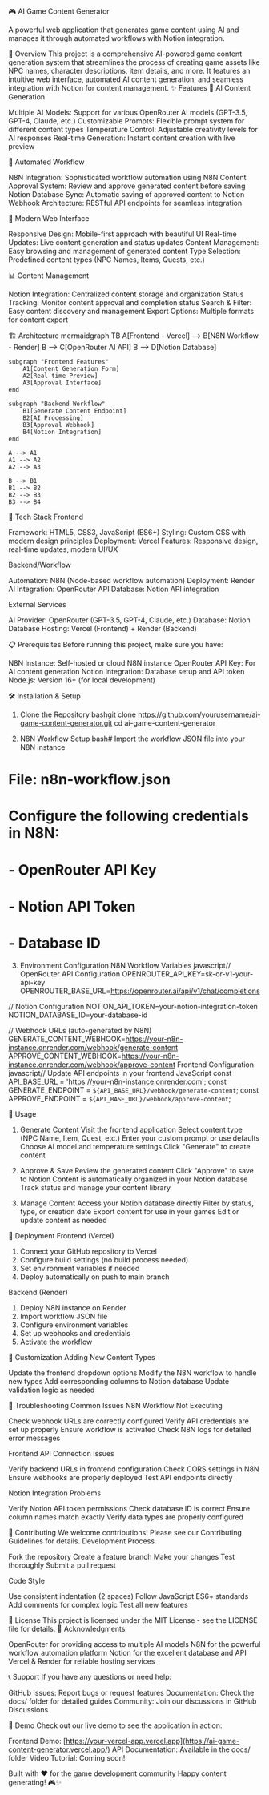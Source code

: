 🎮 AI Game Content Generator

A powerful web application that generates game content using AI and manages it through automated workflows with Notion integration.

🌟 Overview
This project is a comprehensive AI-powered game content generation system that streamlines the process of creating game assets like NPC names, character descriptions, item details, and more. It features an intuitive web interface, automated AI content generation, and seamless integration with Notion for content management.
✨ Features
🤖 AI Content Generation

Multiple AI Models: Support for various OpenRouter AI models (GPT-3.5, GPT-4, Claude, etc.)
Customizable Prompts: Flexible prompt system for different content types
Temperature Control: Adjustable creativity levels for AI responses
Real-time Generation: Instant content creation with live preview

🔄 Automated Workflow

N8N Integration: Sophisticated workflow automation using N8N
Content Approval System: Review and approve generated content before saving
Notion Database Sync: Automatic saving of approved content to Notion
Webhook Architecture: RESTful API endpoints for seamless integration

🎨 Modern Web Interface

Responsive Design: Mobile-first approach with beautiful UI
Real-time Updates: Live content generation and status updates
Content Management: Easy browsing and management of generated content
Type Selection: Predefined content types (NPC Names, Items, Quests, etc.)

📊 Content Management

Notion Integration: Centralized content storage and organization
Status Tracking: Monitor content approval and completion status
Search & Filter: Easy content discovery and management
Export Options: Multiple formats for content export

🏗️ Architecture
mermaidgraph TB
    A[Frontend - Vercel] --> B[N8N Workflow - Render]
    B --> C[OpenRouter AI API]
    B --> D[Notion Database]
    
    subgraph "Frontend Features"
        A1[Content Generation Form]
        A2[Real-time Preview]
        A3[Approval Interface]
    end
    
    subgraph "Backend Workflow"
        B1[Generate Content Endpoint]
        B2[AI Processing]
        B3[Approval Webhook]
        B4[Notion Integration]
    end
    
    A --> A1
    A1 --> A2
    A2 --> A3
    
    B --> B1
    B1 --> B2
    B2 --> B3
    B3 --> B4
🚀 Tech Stack
Frontend

Framework: HTML5, CSS3, JavaScript (ES6+)
Styling: Custom CSS with modern design principles
Deployment: Vercel
Features: Responsive design, real-time updates, modern UI/UX

Backend/Workflow

Automation: N8N (Node-based workflow automation)
Deployment: Render
AI Integration: OpenRouter API
Database: Notion API integration

External Services

AI Provider: OpenRouter (GPT-3.5, GPT-4, Claude, etc.)
Database: Notion Database
Hosting: Vercel (Frontend) + Render (Backend)

📋 Prerequisites
Before running this project, make sure you have:

N8N Instance: Self-hosted or cloud N8N instance
OpenRouter API Key: For AI content generation
Notion Integration: Database setup and API token
Node.js: Version 16+ (for local development)

🛠️ Installation & Setup

1. Clone the Repository
bashgit clone https://github.com/yourusername/ai-game-content-generator.git
cd ai-game-content-generator

2. N8N Workflow Setup
bash# Import the workflow JSON file into your N8N instance
# File: n8n-workflow.json

# Configure the following credentials in N8N:
# - OpenRouter API Key
# - Notion API Token
# - Database ID

3. Environment Configuration
N8N Workflow Variables
javascript// OpenRouter API Configuration
OPENROUTER_API_KEY=sk-or-v1-your-api-key
OPENROUTER_BASE_URL=https://openrouter.ai/api/v1/chat/completions

// Notion Configuration
NOTION_API_TOKEN=your-notion-integration-token
NOTION_DATABASE_ID=your-database-id

// Webhook URLs (auto-generated by N8N)
GENERATE_CONTENT_WEBHOOK=https://your-n8n-instance.onrender.com/webhook/generate-content
APPROVE_CONTENT_WEBHOOK=https://your-n8n-instance.onrender.com/webhook/approve-content
Frontend Configuration
javascript// Update API endpoints in your frontend JavaScript
const API_BASE_URL = 'https://your-n8n-instance.onrender.com';
const GENERATE_ENDPOINT = `${API_BASE_URL}/webhook/generate-content`;
const APPROVE_ENDPOINT = `${API_BASE_URL}/webhook/approve-content`;


🎯 Usage

1. Generate Content
Visit the frontend application
Select content type (NPC Name, Item, Quest, etc.)
Enter your custom prompt or use defaults
Choose AI model and temperature settings
Click "Generate" to create content

2. Approve & Save
Review the generated content
Click "Approve" to save to Notion
Content is automatically organized in your Notion database
Track status and manage your content library

3. Manage Content
Access your Notion database directly
Filter by status, type, or creation date
Export content for use in your games
Edit or update content as needed

🚀 Deployment
Frontend (Vercel)

1. Connect your GitHub repository to Vercel
2. Configure build settings (no build process needed)
3. Set environment variables if needed
4. Deploy automatically on push to main branch

Backend (Render)

1. Deploy N8N instance on Render
2. Import workflow JSON file
3. Configure environment variables
4. Set up webhooks and credentials
5. Activate the workflow

🎨 Customization
Adding New Content Types

Update the frontend dropdown options
Modify the N8N workflow to handle new types
Add corresponding columns to Notion database
Update validation logic as needed

🐛 Troubleshooting
Common Issues
N8N Workflow Not Executing

Check webhook URLs are correctly configured
Verify API credentials are set up properly
Ensure workflow is activated
Check N8N logs for detailed error messages

Frontend API Connection Issues

Verify backend URLs in frontend configuration
Check CORS settings in N8N
Ensure webhooks are properly deployed
Test API endpoints directly

Notion Integration Problems

Verify Notion API token permissions
Check database ID is correct
Ensure column names match exactly
Verify data types are properly configured

🤝 Contributing
We welcome contributions! Please see our Contributing Guidelines for details.
Development Process

Fork the repository
Create a feature branch
Make your changes
Test thoroughly
Submit a pull request

Code Style

Use consistent indentation (2 spaces)
Follow JavaScript ES6+ standards
Add comments for complex logic
Test all new features

📄 License
This project is licensed under the MIT License - see the LICENSE file for details.
🙏 Acknowledgments

OpenRouter for providing access to multiple AI models
N8N for the powerful workflow automation platform
Notion for the excellent database and API
Vercel & Render for reliable hosting services

📞 Support
If you have any questions or need help:

GitHub Issues: Report bugs or request features
Documentation: Check the docs/ folder for detailed guides
Community: Join our discussions in GitHub Discussions

🎉 Demo
Check out our live demo to see the application in action:

Frontend Demo: [https://your-vercel-app.vercel.app](https://ai-game-content-generator.vercel.app/)
API Documentation: Available in the docs/ folder
Video Tutorial: Coming soon!


Built with ❤️ for the game development community
Happy content generating! 🎮✨
